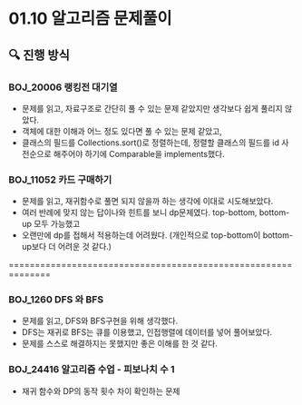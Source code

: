 # 01.10 알고리즘 문제풀이

## 🔍 진행 방식

### BOJ_20006 랭킹전 대기열

- 문제를 읽고, 자료구조로 간단히 풀 수 있는 문제 같았지만 생각보다 쉽게 풀리지 않았다.
- 객체에 대한 이해과 어느 정도 있다면 풀 수 있는 문제 같았고,
- 클래스의 필드를 Collections.sort()로 정렬하는데, 정렬할 클래스의 필드를 id 사전순으로 해주어야 하기에 Comparable<User>을 implements했다.

### BOJ_11052 카드 구매하기

- 문제를 읽고, 재귀함수로 풀면 되지 않을까 하는 생각에 이대로 시도해보았다.
- 여러 반례에 맞지 않는 답이나와 힌트를 보니 dp문제였다. top-bottom, bottom-up 모두 가능했고
- 오랜만에 dp를 접해서 적용하는데 어려웠다. (개인적으로 top-bottom이 bottom-up보다 더 어려운 것 같다.)




==============================================================





### BOJ_1260 DFS 와 BFS

- 문제를 읽고, DFS와 BFS구현을 위해 생각했다.
- DFS는 재귀로 BFS는 큐를 이용했고, 인접행렬에 데이터를 넣어 풀어보았다.
- 문제를 스스로 해결하지는 못했지만 좋은 이해를 한 것 같다.


### BOJ_24416 알고리즘 수업 - 피보나치 수 1

- 재귀 함수와 DP의 동작 횟수 차이 확인하는 문제

